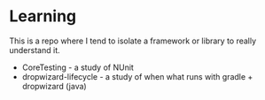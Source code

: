 # Learning

This is a repo where I tend to isolate a framework or library to really understand it.

- CoreTesting - a study of NUnit
- dropwizard-lifecycle - a study of when what runs with gradle + dropwizard (java)
